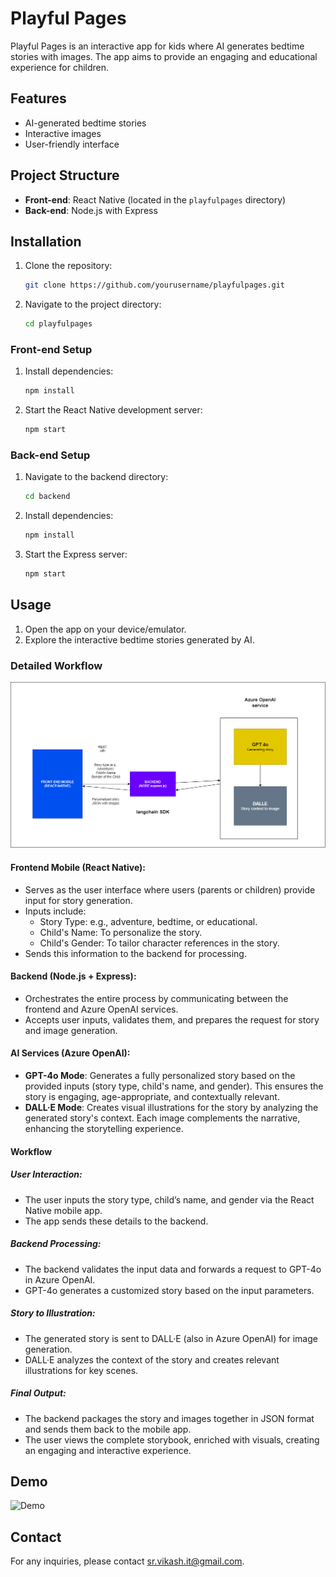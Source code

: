 # Playful Pages

Playful Pages is an interactive app for kids where AI generates bedtime stories with images. The app aims to provide an engaging and educational experience for children.

## Features

- AI-generated bedtime stories
- Interactive images
- User-friendly interface

## Project Structure

- **Front-end**: React Native (located in the `playfulpages` directory)
- **Back-end**: Node.js with Express

## Installation

1. Clone the repository:
    ```sh
    git clone https://github.com/yourusername/playfulpages.git
    ```
2. Navigate to the project directory:
    ```sh
    cd playfulpages
    ```

### Front-end Setup

1. Install dependencies:
    ```sh
    npm install
    ```
2. Start the React Native development server:
    ```sh
    npm start
    ```

### Back-end Setup

1. Navigate to the backend directory:
    ```sh
    cd backend
    ```
2. Install dependencies:
    ```sh
    npm install
    ```
3. Start the Express server:
    ```sh
    npm start
    ```

## Usage

1. Open the app on your device/emulator.
2. Explore the interactive bedtime stories generated by AI.

### Detailed Workflow

![Architecture](./architecture.png)

#### Frontend Mobile (React Native):

- Serves as the user interface where users (parents or children) provide input for story generation.
- Inputs include:
  - Story Type: e.g., adventure, bedtime, or educational.
  - Child's Name: To personalize the story.
  - Child's Gender: To tailor character references in the story.
- Sends this information to the backend for processing.

#### Backend (Node.js + Express):

- Orchestrates the entire process by communicating between the frontend and Azure OpenAI services.
- Accepts user inputs, validates them, and prepares the request for story and image generation.

#### AI Services (Azure OpenAI):

- **GPT-4o Mode**: Generates a fully personalized story based on the provided inputs (story type, child's name, and gender). This ensures the story is engaging, age-appropriate, and contextually relevant.
- **DALL·E Mode**: Creates visual illustrations for the story by analyzing the generated story's context. Each image complements the narrative, enhancing the storytelling experience.

#### Workflow

##### User Interaction:

- The user inputs the story type, child’s name, and gender via the React Native mobile app.
- The app sends these details to the backend.

##### Backend Processing:

- The backend validates the input data and forwards a request to GPT-4o in Azure OpenAI.
- GPT-4o generates a customized story based on the input parameters.

##### Story to Illustration:

- The generated story is sent to DALL·E (also in Azure OpenAI) for image generation.
- DALL·E analyzes the context of the story and creates relevant illustrations for key scenes.

##### Final Output:

- The backend packages the story and images together in JSON format and sends them back to the mobile app.
- The user views the complete storybook, enriched with visuals, creating an engaging and interactive experience.

## Demo

![Demo](./demo.gif)

## Contact
For any inquiries, please contact [sr.vikash.it@gmail.com](mailto:sr.vikash.it@gmail.com).
